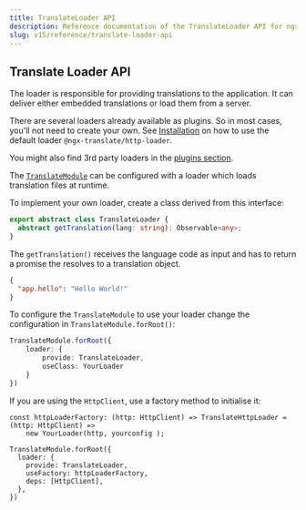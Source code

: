 ```yaml
---
title: TranslateLoader API
description: Reference documentation of the TranslateLoader API for ngx-translate.
slug: v15/reference/translate-loader-api
---
```


## Translate Loader API

The loader is responsible for providing translations to the application.
It can deliver either embedded translations or load them from a server.

There are several loaders already available as plugins. So in most
cases, you'll not need to create your own. See [Installation](/v15/getting-started/installation)
on how to use the default loader `@ngx-translate/http-loader`.

You might also find 3rd party loaders in the [plugins section](/v15/resources/plugins).

The [`TranslateModule`](/v15/reference/translate-module-api)
can be configured with a loader which loads translation
files at runtime.

To implement your own loader, create a class derived from this
interface:

~~~ts
export abstract class TranslateLoader {
  abstract getTranslation(lang: string): Observable<any>;
}
~~~

The `getTranslation()` receives the language code as input and
has to return a promise the resolves to a translation object.

~~~json
{
  "app.hello": "Hello World!"
}
~~~

To configure the `TranslateModule` to use your loader
change the configuration in `TranslateModule.forRoot()`:

~~~ts
TranslateModule.forRoot({
    loader: {
        provide: TranslateLoader,
        useClass: YourLoader
    }
}) 
~~~

If you are using the `HttpClient`, use a factory method to initialise it:

~~~
const httpLoaderFactory: (http: HttpClient) => TranslateHttpLoader = (http: HttpClient) =>
    new YourLoader(http, yourconfig );

TranslateModule.forRoot({
  loader: {
    provide: TranslateLoader,
    useFactory: httpLoaderFactory,
    deps: [HttpClient],
  },
})
~~~

